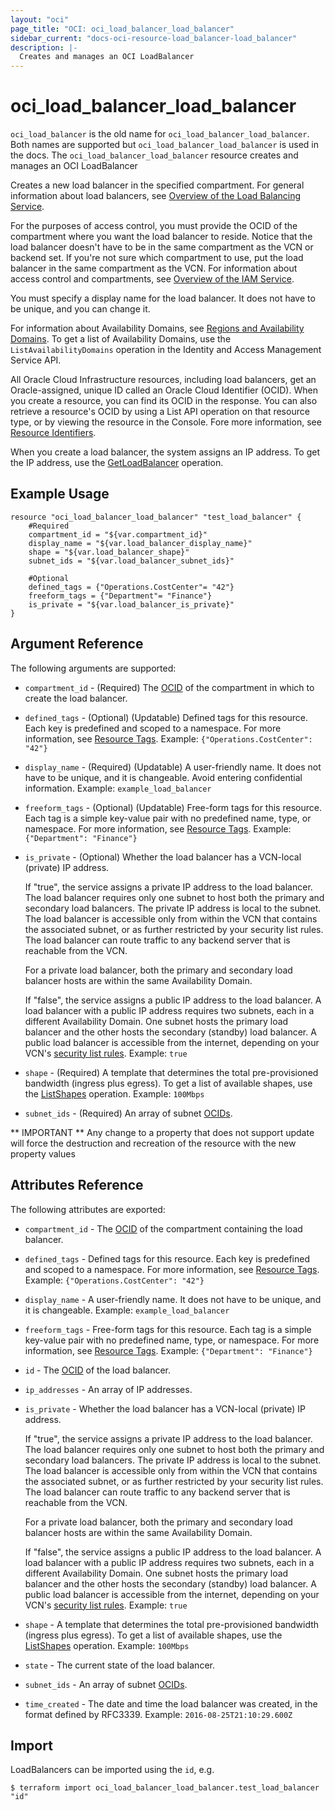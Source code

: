 ```yaml
---
layout: "oci"
page_title: "OCI: oci_load_balancer_load_balancer"
sidebar_current: "docs-oci-resource-load_balancer-load_balancer"
description: |-
  Creates and manages an OCI LoadBalancer
---
```


# oci_load_balancer_load_balancer
`oci_load_balancer` is the old name for `oci_load_balancer_load_balancer`. Both names are supported but `oci_load_balancer_load_balancer` is used in the docs.
The `oci_load_balancer_load_balancer` resource creates and manages an OCI LoadBalancer

Creates a new load balancer in the specified compartment. For general information about load balancers,
see [Overview of the Load Balancing Service](https://docs.us-phoenix-1.oraclecloud.com/Content/Balance/Concepts/balanceoverview.htm).

For the purposes of access control, you must provide the OCID of the compartment where you want
the load balancer to reside. Notice that the load balancer doesn't have to be in the same compartment as the VCN
or backend set. If you're not sure which compartment to use, put the load balancer in the same compartment as the VCN.
For information about access control and compartments, see
[Overview of the IAM Service](https://docs.us-phoenix-1.oraclecloud.com/Content/Identity/Concepts/overview.htm).

You must specify a display name for the load balancer. It does not have to be unique, and you can change it.

For information about Availability Domains, see
[Regions and Availability Domains](https://docs.us-phoenix-1.oraclecloud.com/Content/General/Concepts/regions.htm).
To get a list of Availability Domains, use the `ListAvailabilityDomains` operation
in the Identity and Access Management Service API.

All Oracle Cloud Infrastructure resources, including load balancers, get an Oracle-assigned,
unique ID called an Oracle Cloud Identifier (OCID). When you create a resource, you can find its OCID
in the response. You can also retrieve a resource's OCID by using a List API operation on that resource type,
or by viewing the resource in the Console. Fore more information, see
[Resource Identifiers](https://docs.us-phoenix-1.oraclecloud.com/Content/General/Concepts/identifiers.htm).

When you create a load balancer, the system assigns an IP address.
To get the IP address, use the [GetLoadBalancer](https://docs.us-phoenix-1.oraclecloud.com/api/#/en/loadbalancer/20170115/LoadBalancer/GetLoadBalancer) operation.


## Example Usage

```hcl
resource "oci_load_balancer_load_balancer" "test_load_balancer" {
	#Required
	compartment_id = "${var.compartment_id}"
	display_name = "${var.load_balancer_display_name}"
	shape = "${var.load_balancer_shape}"
	subnet_ids = "${var.load_balancer_subnet_ids}"

	#Optional
	defined_tags = {"Operations.CostCenter"= "42"}
	freeform_tags = {"Department"= "Finance"}
	is_private = "${var.load_balancer_is_private}"
}
```

## Argument Reference

The following arguments are supported:

* `compartment_id` - (Required) The [OCID](https://docs.us-phoenix-1.oraclecloud.com/Content/General/Concepts/identifiers.htm) of the compartment in which to create the load balancer.
* `defined_tags` - (Optional) (Updatable) Defined tags for this resource. Each key is predefined and scoped to a namespace. For more information, see [Resource Tags](https://docs.us-phoenix-1.oraclecloud.com/Content/General/Concepts/resourcetags.htm).  Example: `{"Operations.CostCenter": "42"}` 
* `display_name` - (Required) (Updatable) A user-friendly name. It does not have to be unique, and it is changeable. Avoid entering confidential information.  Example: `example_load_balancer` 
* `freeform_tags` - (Optional) (Updatable) Free-form tags for this resource. Each tag is a simple key-value pair with no predefined name, type, or namespace. For more information, see [Resource Tags](https://docs.us-phoenix-1.oraclecloud.com/Content/General/Concepts/resourcetags.htm).  Example: `{"Department": "Finance"}` 
* `is_private` - (Optional) Whether the load balancer has a VCN-local (private) IP address.

	If "true", the service assigns a private IP address to the load balancer. The load balancer requires only one subnet to host both the primary and secondary load balancers. The private IP address is local to the subnet. The load balancer is accessible only from within the VCN that contains the associated subnet, or as further restricted by your security list rules. The load balancer can route traffic to any backend server that is reachable from the VCN.

	For a private load balancer, both the primary and secondary load balancer hosts are within the same Availability Domain.

	If "false", the service assigns a public IP address to the load balancer. A load balancer with a public IP address requires two subnets, each in a different Availability Domain. One subnet hosts the primary load balancer and the other hosts the secondary (standby) load balancer. A public load balancer is accessible from the internet, depending on your VCN's [security list rules](https://docs.us-phoenix-1.oraclecloud.com/Content/Network/Concepts/securitylists.htm).  Example: `true` 
* `shape` - (Required) A template that determines the total pre-provisioned bandwidth (ingress plus egress). To get a list of available shapes, use the [ListShapes](https://docs.us-phoenix-1.oraclecloud.com/api/#/en/loadbalancer/20170115/LoadBalancerShape/ListShapes) operation.  Example: `100Mbps` 
* `subnet_ids` - (Required) An array of subnet [OCIDs](https://docs.us-phoenix-1.oraclecloud.com/Content/General/Concepts/identifiers.htm).


** IMPORTANT **
Any change to a property that does not support update will force the destruction and recreation of the resource with the new property values

## Attributes Reference

The following attributes are exported:

* `compartment_id` - The [OCID](https://docs.us-phoenix-1.oraclecloud.com/Content/General/Concepts/identifiers.htm) of the compartment containing the load balancer.
* `defined_tags` - Defined tags for this resource. Each key is predefined and scoped to a namespace. For more information, see [Resource Tags](https://docs.us-phoenix-1.oraclecloud.com/Content/General/Concepts/resourcetags.htm).  Example: `{"Operations.CostCenter": "42"}` 
* `display_name` - A user-friendly name. It does not have to be unique, and it is changeable.  Example: `example_load_balancer` 
* `freeform_tags` - Free-form tags for this resource. Each tag is a simple key-value pair with no predefined name, type, or namespace. For more information, see [Resource Tags](https://docs.us-phoenix-1.oraclecloud.com/Content/General/Concepts/resourcetags.htm).  Example: `{"Department": "Finance"}` 
* `id` - The [OCID](https://docs.us-phoenix-1.oraclecloud.com/Content/General/Concepts/identifiers.htm) of the load balancer.
* `ip_addresses` - An array of IP addresses.
* `is_private` - Whether the load balancer has a VCN-local (private) IP address.

	If "true", the service assigns a private IP address to the load balancer. The load balancer requires only one subnet to host both the primary and secondary load balancers. The private IP address is local to the subnet. The load balancer is accessible only from within the VCN that contains the associated subnet, or as further restricted by your security list rules. The load balancer can route traffic to any backend server that is reachable from the VCN.

	For a private load balancer, both the primary and secondary load balancer hosts are within the same Availability Domain.

	If "false", the service assigns a public IP address to the load balancer. A load balancer with a public IP address requires two subnets, each in a different Availability Domain. One subnet hosts the primary load balancer and the other hosts the secondary (standby) load balancer. A public load balancer is accessible from the internet, depending on your VCN's [security list rules](https://docs.us-phoenix-1.oraclecloud.com/Content/Network/Concepts/securitylists.htm).  Example: `true` 
* `shape` - A template that determines the total pre-provisioned bandwidth (ingress plus egress). To get a list of available shapes, use the [ListShapes](https://docs.us-phoenix-1.oraclecloud.com/api/#/en/loadbalancer/20170115/LoadBalancerShape/ListShapes) operation.  Example: `100Mbps` 
* `state` - The current state of the load balancer. 
* `subnet_ids` - An array of subnet [OCIDs](https://docs.us-phoenix-1.oraclecloud.com/Content/General/Concepts/identifiers.htm).
* `time_created` - The date and time the load balancer was created, in the format defined by RFC3339.  Example: `2016-08-25T21:10:29.600Z` 

## Import

LoadBalancers can be imported using the `id`, e.g.

```
$ terraform import oci_load_balancer_load_balancer.test_load_balancer "id"
```
